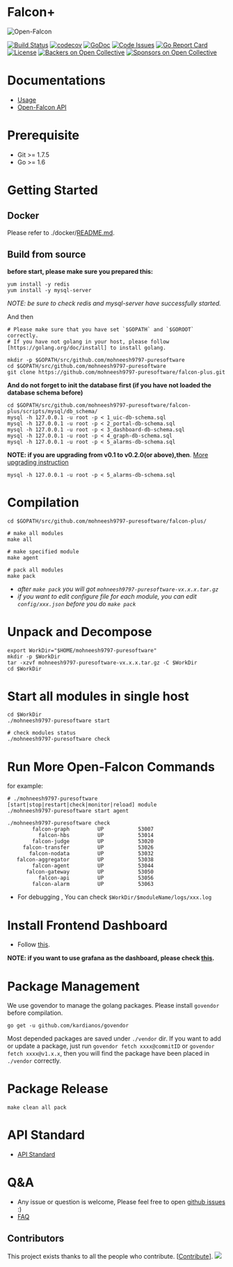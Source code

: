 # Falcon+

![Open-Falcon](./logo.png)

[![Build Status](https://travis-ci.org/mohneesh9797-puresoftware/falcon-plus.svg?branch=plus-dev)](https://travis-ci.org/mohneesh9797-puresoftware/falcon-plus)
[![codecov](https://codecov.io/gh/mohneesh9797-puresoftware/falcon-plus/branch/plus-dev/graph/badge.svg)](https://codecov.io/gh/mohneesh9797-puresoftware/falcon-plus)
[![GoDoc](https://godoc.org/github.com/mohneesh9797-puresoftware/falcon-plus?status.svg)](https://godoc.org/github.com/mohneesh9797-puresoftware/falcon-plus)
[![Code Issues](https://www.quantifiedcode.com/api/v1/project/5035c017b02c4a4a807ebc4e9f153e6f/badge.svg)](https://www.quantifiedcode.com/app/project/5035c017b02c4a4a807ebc4e9f153e6f)
[![Go Report Card](https://goreportcard.com/badge/github.com/mohneesh9797-puresoftware/falcon-plus)](https://goreportcard.com/report/github.com/mohneesh9797-puresoftware/falcon-plus)
[![License](https://img.shields.io/badge/LICENSE-Apache2.0-ff69b4.svg)](http://www.apache.org/licenses/LICENSE-2.0.html)
[![Backers on Open Collective](https://opencollective.com/falcon-plus/backers/badge.svg)](#backers) 
[![Sponsors on Open Collective](https://opencollective.com/falcon-plus/sponsors/badge.svg)](#sponsors) 

# Documentations

- [Usage](http://book.mohneesh9797-puresoftware.org)
- [Open-Falcon API](http://mohneesh9797-puresoftware.org/falcon-plus)

# Prerequisite

- Git >= 1.7.5
- Go >= 1.6

# Getting Started

## Docker

Please refer to ./docker/[README.md](https://github.com/mohneesh9797-puresoftware/falcon-plus/blob/master/docker/README.md).

## Build from source
**before start, please make sure you prepared this:**

```
yum install -y redis
yum install -y mysql-server

```

*NOTE: be sure to check redis and mysql-server have successfully started.*

And then

```
# Please make sure that you have set `$GOPATH` and `$GOROOT` correctly.
# If you have not golang in your host, please follow [https://golang.org/doc/install] to install golang.

mkdir -p $GOPATH/src/github.com/mohneesh9797-puresoftware
cd $GOPATH/src/github.com/mohneesh9797-puresoftware
git clone https://github.com/mohneesh9797-puresoftware/falcon-plus.git

```

**And do not forget to init the database first (if you have not loaded the database schema before)**

```
cd $GOPATH/src/github.com/mohneesh9797-puresoftware/falcon-plus/scripts/mysql/db_schema/
mysql -h 127.0.0.1 -u root -p < 1_uic-db-schema.sql
mysql -h 127.0.0.1 -u root -p < 2_portal-db-schema.sql
mysql -h 127.0.0.1 -u root -p < 3_dashboard-db-schema.sql
mysql -h 127.0.0.1 -u root -p < 4_graph-db-schema.sql
mysql -h 127.0.0.1 -u root -p < 5_alarms-db-schema.sql
```

**NOTE: if you are upgrading from v0.1 to v0.2.0(or above),then**. [More upgrading instruction](http://www.jianshu.com/p/6fb2c2b4d030)

    mysql -h 127.0.0.1 -u root -p < 5_alarms-db-schema.sql

# Compilation

```
cd $GOPATH/src/github.com/mohneesh9797-puresoftware/falcon-plus/

# make all modules
make all

# make specified module
make agent

# pack all modules
make pack
```

* *after `make pack` you will got `mohneesh9797-puresoftware-vx.x.x.tar.gz`*
* *if you want to edit configure file for each module, you can edit `config/xxx.json` before you do `make pack`*

#  Unpack and Decompose

```
export WorkDir="$HOME/mohneesh9797-puresoftware"
mkdir -p $WorkDir
tar -xzvf mohneesh9797-puresoftware-vx.x.x.tar.gz -C $WorkDir
cd $WorkDir
```

# Start all modules in single host
```
cd $WorkDir
./mohneesh9797-puresoftware start

# check modules status
./mohneesh9797-puresoftware check

```

# Run More Open-Falcon Commands

for example:

```
# ./mohneesh9797-puresoftware [start|stop|restart|check|monitor|reload] module
./mohneesh9797-puresoftware start agent

./mohneesh9797-puresoftware check
        falcon-graph         UP           53007
          falcon-hbs         UP           53014
        falcon-judge         UP           53020
     falcon-transfer         UP           53026
       falcon-nodata         UP           53032
   falcon-aggregator         UP           53038
        falcon-agent         UP           53044
      falcon-gateway         UP           53050
          falcon-api         UP           53056
        falcon-alarm         UP           53063
```

* For debugging , You can check `$WorkDir/$moduleName/logs/xxx.log`

# Install Frontend Dashboard
- Follow [this](https://github.com/mohneesh9797-puresoftware/dashboard).

**NOTE: if you want to use grafana as the dashboard, please check [this](https://github.com/mohneesh9797-puresoftware/grafana-openfalcon-datasource).**

# Package Management

We use govendor to manage the golang packages. Please install `govendor` before compilation.

    go get -u github.com/kardianos/govendor

Most depended packages are saved under `./vendor` dir. If you want to add or update a package, just run `govendor fetch xxxx@commitID` or `govendor fetch xxxx@v1.x.x`, then you will find the package have been placed in `./vendor` correctly.

# Package Release

```
make clean all pack
```

# API Standard
- [API Standard](https://github.com/mohneesh9797-puresoftware/falcon-plus/blob/master/api-standard.md)


# Q&A

- Any issue or question is welcome, Please feel free to open [github issues](https://github.com/mohneesh9797-puresoftware/falcon-plus/issues) :)
- [FAQ](http://book.mohneesh9797-puresoftware.org/zh_0_2/faq/)


## Contributors

This project exists thanks to all the people who contribute. [[Contribute](CONTRIBUTING.md)].
<a href="https://github.com/mohneesh9797-puresoftware/falcon-plus/contributors"><img src="https://opencollective.com/falcon-plus/contributors.svg?width=890&button=false" /></a>
